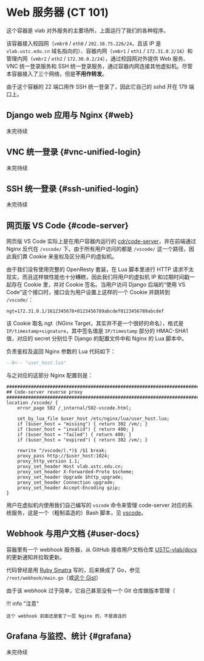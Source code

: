 # Web 服务器 (CT 101)

这个容器是 vlab 对外服务的主要场所，上面运行了我们的各种程序。

该容器接入校园网（`vmbr0` / `eth0` / `202.38.75.226/24`，且该 IP 是 `vlab.ustc.edu.cn` 域名指向的）、容器内网（`vmbr1` / `eth1` / `172.31.0.2/16`）和管理内网（`vmbr2` / `eth2` / `172.30.0.2/24`），通过校园网对外提供 Web 服务、VNC 统一登录服务和 SSH 统一登录服务，通过容器内网连接其他虚拟机。尽管本容器接入了三个网络，但是**不用作转发**。

由于这个容器的 22 端口用作 SSH 统一登录了，因此它自己的 sshd 开在 179 端口上。

## Django web 应用与 Nginx {#web}

未完待续

## VNC 统一登录 {#vnc-unified-login}

未完待续

## SSH 统一登录 {#ssh-unified-login}

未完待续

## 网页版 VS Code {#code-server}

网页版 VS Code 实际上是在用户容器内运行的 [cdr/code-server](https://github.com/cdr/code-server)，并在前端通过 Nginx 反代在 `/vscode/` 下。由于所有用户访问的都是 `/vscode/` 这一个路径，因此我们靠 Cookie 来鉴权及区分用户的虚拟机。

由于我们没有使用完整的 OpenResty 套装，在 Lua 脚本里进行 HTTP 请求不太现实，而且这样做性能也十分糟糕，因此我们将用户的虚拟机 IP 和过期时间戳一起存在 Cookie 里，并对 Cookie 签名。当用户访问 Django 后端的“使用 VS Code”这个接口时，接口会为用户设置上这样的一个 Cookie 并跳转到 `/vscode/`：

```text
ngt=172.31.0.1/1612345678+0123456789abcdef0123456789abcdef
```

该 Cookie 取名 ngt（NGinx Target，其实并不是一个很好的命名），格式是 `IP/timestamp+signature`，其中签名值是 `IP/timestamp` 部分的 HMAC-SHA1 值，对应的 secret 分别位于 Django 的配置文件中和 Nginx 的 Lua 脚本中。

负责鉴权及返回 Nginx 参数的 Lua 代码如下：

```lua
--8<-- "user_host.lua"
```

与之对应的这部分 Nginx 配置则是：

```nginx
###########################################################################
## Code-server reverse proxy
###########################################################################
location /vscode/ {
    error_page 502 /_internal/502-vscode.html;

    set_by_lua_file $user_host /etc/nginx/lua/user_host.lua;
    if ($user_host = "missing") { return 302 /vm/; }
    if ($user_host = "invalid") { return 400; }
    if ($user_host = "failed") { return 400; }
    if ($user_host = "expired") { return 302 /vm/; }

    rewrite ^/vscode/(.*)$ /$1 break;
    proxy_pass http://$user_host:1024;
    proxy_http_version 1.1;
    proxy_set_header Host vlab.ustc.edu.cn;
    proxy_set_header X-Forwarded-Proto $scheme;
    proxy_set_header Upgrade $http_upgrade;
    proxy_set_header Connection upgrade;
    proxy_set_header Accept-Encoding gzip;
}
```

用户在虚拟机内使用我们自己编写的 `vscode` 命令来管理 code-server 对应的系统服务，这是一个（粗制滥造的）Bash 脚本，见 [vscode](../assets/vscode)。

## Webhook 与用户文档 {#user-docs}

容器里有一个 webhook 服务器，从 GitHub 接收用户文档仓库 [USTC-vlab/docs][user-docs] 的更新通知并拉取更新。

代码曾经是用 [Ruby Sinatra][sinatra] 写的，后来换成了 Go，参见 `/root/webhook/main.go`（或[这个 Gist](https://gist.github.com/iBug/34caff517617bfd0de2205d2466a3b78)）

由于该 webhook 过于简单，它自己甚至没有一个 Git 仓库做版本管理（

!!! info "注意"

    这个 webhook 前面还是套了一层 Nginx 的，不是直连的

## Grafana 与监控、统计 {#grafana}

未完待续

  [sinatra]: https://sinatrarb.com/
  [user-docs]: https://github.com/USTC-vlab/docs
